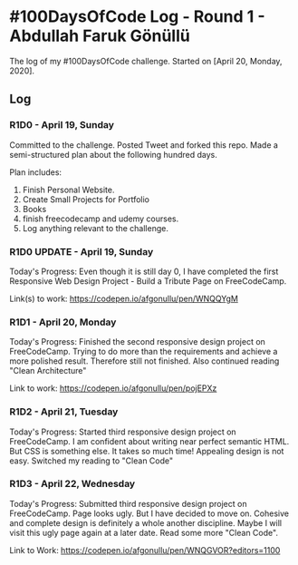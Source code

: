 # #100DaysOfCode Log - Round 1 - Abdullah Faruk Gönüllü

The log of my #100DaysOfCode challenge. Started on [April 20, Monday, 2020].

## Log

### R1D0 - April 19, Sunday 
Committed to the challenge. Posted Tweet and forked this repo. Made a semi-structured plan about the following hundred days. 

Plan includes:
1. Finish Personal Website.
2. Create Small Projects for Portfolio
3. Books
4. finish freecodecamp and udemy courses.
5. Log anything relevant to the challenge.

### R1D0 UPDATE - April 19, Sunday 

Today's Progress: Even though it is still day 0, I have completed the first Responsive Web Design Project - Build a Tribute Page on FreeCodeCamp.

Link(s) to work: https://codepen.io/afgonullu/pen/WNQQYgM

### R1D1 - April 20, Monday

Today's Progress: Finished the second responsive design project on FreeCodeCamp. Trying to do more than the requirements and achieve a more polished result. Therefore still not finished. Also continued reading "Clean Architecture"

Link to work: https://codepen.io/afgonullu/pen/pojEPXz

### R1D2 - April 21, Tuesday

Today's Progress: Started third responsive design project on FreeCodeCamp. I am confident about writing near perfect semantic HTML. But CSS is something else. It takes so much time! Appealing design is not easy. Switched my reading to "Clean Code"

### R1D3 - April 22, Wednesday

Today's Progress: Submitted third responsive design project on FreeCodeCamp. Page looks ugly. But I have decided to move on. Cohesive and complete design is definitely a whole another discipline. Maybe I will visit this ugly page again at a later date. Read some more "Clean Code".

Link to Work: https://codepen.io/afgonullu/pen/WNQGVOR?editors=1100
